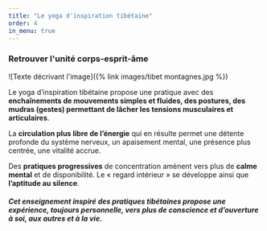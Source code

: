 ```yaml
---
title: "Le yoga d'inspiration tibétaine"
order: 4
in_menu: true
---
```

### Retrouver l'unité corps-esprit-âme

![Texte décrivant l'image]({% link images/tibet montagnes.jpg %})

Le yoga d’inspiration tibétaine propose une pratique avec des **enchaînements de mouvements simples et fluides, des postures, des mudras (gestes) permettant de lâcher les tensions musculaires et articulaires**. 

La **circulation plus libre de l’énergie** qui en résulte permet une détente profonde du système nerveux, un apaisement mental, une présence plus centrée, une vitalité accrue. 

Des **pratiques progressives** de concentration amènent vers plus de **calme mental** et de disponibilité. Le « regard intérieur » se développe ainsi que **l’aptitude au silence**. 

#### _Cet **enseignement inspiré des pratiques tibétaines** propose une expérience, toujours personnelle, vers plus de conscience et d’ouverture à soi, aux autres et à la vie._ 
